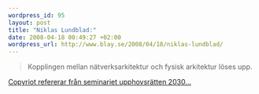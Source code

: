 ```yaml
--- 
wordpress_id: 95
layout: post
title: "Niklas Lundblad:"
date: 2008-04-18 00:49:27 +02:00
wordpress_url: http://www.blay.se/2008/04/18/niklas-lundblad/
---
```

<blockquote><p>Kopplingen mellan n&auml;tverksarkitektur och fysisk arkitektur l&ouml;ses upp.</p></blockquote><p><p><a href="http://copyriot.se/2008/04/17/ar-2030-kommer-det-inte-finnas-nagra-artister-kvar/">Copyriot refererar från seminariet upphovsrätten 2030...
